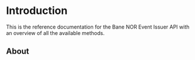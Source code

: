 # Introduction

This is the reference documentation for the Bane NOR Event Issuer API with an overview of all the available methods.

## About
